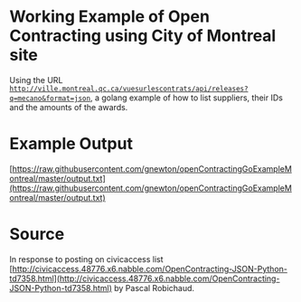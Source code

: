 
Working Example of Open Contracting using City of Montreal site
=====

Using the URL [`http://ville.montreal.qc.ca/vuesurlescontrats/api/releases?q=mecano&format=json`](http://ville.montreal.qc.ca/vuesurlescontrats/api/releases?q=mecano&format=json), a golang example of how to list suppliers, their IDs and the amounts of the awards.


Example Output
=====
[https://raw.githubusercontent.com/gnewton/openContractingGoExampleMontreal/master/output.txt](https://raw.githubusercontent.com/gnewton/openContractingGoExampleMontreal/master/output.txt)

Source
=====
In response to posting on civicaccess list [http://civicaccess.48776.x6.nabble.com/OpenContracting-JSON-Python-td7358.html](http://civicaccess.48776.x6.nabble.com/OpenContracting-JSON-Python-td7358.html) by Pascal Robichaud.